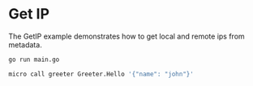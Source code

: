 # Get IP

The GetIP example demonstrates how to get local and remote ips from metadata.

```bash
go run main.go
```

```bash
micro call greeter Greeter.Hello '{"name": "john"}'
```